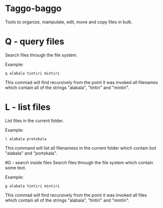 # Taggo-baggo
Tools to organize, manipulate, edit, move and copy files in bulk.

# Q - query files
Search files through the file system.

Example:
```
q alabala tintiri mintiri
```
This commad will find recursively from the point it was invoked all filenames which contain all of the strings "alabala", "tintiri" and "mintiri".

# L - list files
List files in the current folder.

Example:
```
l alabala protokala
```

This command will list all filenamess in the current folder which contain bot "alabala" and "portokala".

#G - search inside files
Search files through the file system which contain some text.

Example:

```
g alabala tintiri mintiri
```

This commad will find recursively from the point it was invoked all files which contain all of the strings "alabala", "tintiri" and "mintiri".

